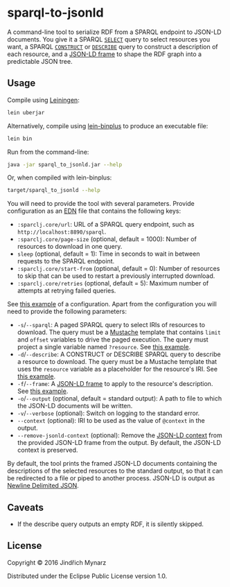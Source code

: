 # sparql-to-jsonld

A command-line tool to serialize RDF from a SPARQL endpoint to JSON-LD documents. You give it a SPARQL [`SELECT`](https://www.w3.org/TR/sparql11-query/#select) query to select resources you want, a SPARQL [`CONSTRUCT`](https://www.w3.org/TR/sparql11-query/#construct) or [`DESCRIBE`](https://www.w3.org/TR/sparql11-query/#describe) query to construct a description of each resource, and a [JSON-LD frame](http://json-ld.org/spec/latest/json-ld-framing) to shape the RDF graph into a predictable JSON tree.

## Usage

Compile using [Leiningen](http://leiningen.org):

```sh
lein uberjar
```

Alternatively, compile using [lein-binplus](https://github.com/BrunoBonacci/lein-binplus) to produce an executable file:

```sh
lein bin
```

Run from the command-line:

```sh
java -jar sparql_to_jsonld.jar --help
```

Or, when compiled with lein-binplus:

```sh
target/sparql_to_jsonld --help
```

You will need to provide the tool with several parameters. Provide configuration as an [EDN](https://github.com/edn-format/edn) file that contains the following keys:

* `:sparclj.core/url`: URL of a SPARQL query endpoint, such as `http://localhost:8890/sparql`.
* `:sparclj.core/page-size` (optional, default = 1000): Number of resources to download in one query.
* `sleep` (optional, default = 1): Time in seconds to wait in between requests to the SPARQL endpoint.
* `:sparclj.core/start-from` (optional, default = 0): Number of resources to skip that can be used to restart a previously interrupted download.
* `:sparclj.core/retries` (optional, default = 5): Maximum number of attempts at retrying failed queries.

See [this example](examples/config.edn) of a configuration. Apart from the configuration you will need to provide the following parameters:

* `-s`/`--sparql`: A paged SPARQL query to select IRIs of resources to download. The query must be a [Mustache](https://mustache.github.io) template that contains `limit` and `offset` variables to drive the paged execution. The query must project a single variable named `?resource`. See [this example](examples/select_query.mustache).
* `-d`/`--describe`: A CONSTRUCT or DESCRIBE SPARQL query to describe a resource to download. The query must be a Mustache template that uses the `resource` variable as a placeholder for the resource's IRI. See [this example](examples/describe_query.mustache).
* `-f`/`--frame`: A [JSON-LD frame](http://json-ld.org/spec/latest/json-ld-framing) to apply to the resource's description. See [this example](examples/frame.jsonld).
* `-o`/`--output` (optional, default = standard output): A path to file to which the JSON-LD documents will be written.
* `-v`/`--verbose` (optional): Switch on logging to the standard error.
* `--context` (optional): IRI to be used as the value of `@context` in the output.
* `--remove-jsonld-context` (optional): Remove the [JSON-LD context](https://www.w3.org/TR/json-ld/#the-context) from the provided JSON-LD frame from the output. By default, the JSON-LD context is preserved.

By default, the tool prints the framed JSON-LD documents containing the descriptions of the selected resources to the standard output, so that it can be redirected to a file or piped to another process. JSON-LD is output as [Newline Delimited JSON](http://ndjson.org).

## Caveats

* If the describe query outputs an empty RDF, it is silently skipped.

## License

Copyright © 2016 Jindřich Mynarz

Distributed under the Eclipse Public License version 1.0.
